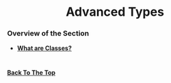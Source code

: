 <h1 align="center">Advanced Types</h1>

### Overview of the Section
* **[What are Classes?](#classes)**

#
### 


#
**[Back To The Top](#Overview-of-the-Section)**